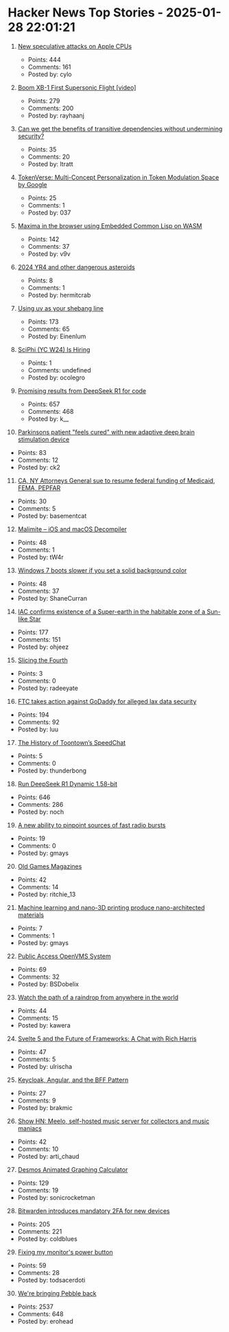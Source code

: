 # Hacker News Top Stories - 2025-01-28 22:01:21

1. [New speculative attacks on Apple CPUs](https://predictors.fail/)
   - Points: 444
   - Comments: 161
   - Posted by: cylo

2. [Boom XB-1 First Supersonic Flight [video]](https://www.youtube.com/watch?v=-qisIViAHwI)
   - Points: 279
   - Comments: 200
   - Posted by: rayhaanj

3. [Can we get the benefits of transitive dependencies without undermining security?](https://tratt.net/laurie/blog/2024/can_we_retain_the_benefits_of_transitive_dependencies_without_undermining_security.html)
   - Points: 35
   - Comments: 20
   - Posted by: ltratt

4. [TokenVerse: Multi-Concept Personalization in Token Modulation Space by Google](https://token-verse.github.io/)
   - Points: 25
   - Comments: 1
   - Posted by: 037

5. [Maxima in the browser using Embedded Common Lisp on WASM](https://maxima-on-wasm.pages.dev/)
   - Points: 142
   - Comments: 37
   - Posted by: v9v

6. [2024 YR4 and other dangerous asteroids](https://starwalk.space/en/news/should-you-worry-about-an-asteroid-hitting-earth)
   - Points: 8
   - Comments: 1
   - Posted by: hermitcrab

7. [Using uv as your shebang line](https://akrabat.com/using-uv-as-your-shebang-line/)
   - Points: 173
   - Comments: 65
   - Posted by: Einenlum

8. [SciPhi (YC W24) Is Hiring](https://www.ycombinator.com/companies/sciphi/jobs/CVYWWpl-founding-ai-research-engineer)
   - Points: 1
   - Comments: undefined
   - Posted by: ocolegro

9. [Promising results from DeepSeek R1 for code](https://simonwillison.net/2025/Jan/27/llamacpp-pr/)
   - Points: 657
   - Comments: 468
   - Posted by: k__

10. [Parkinsons patient "feels cured" with new adaptive deep brain stimulation device](https://www.bbc.com/news/articles/ckgn49r069wo)
   - Points: 83
   - Comments: 12
   - Posted by: ck2

11. [CA, NY Attorneys General sue to resume federal funding of Medicaid, FEMA, PEPFAR](https://oag.ca.gov/news/press-releases/attorney-general-bonta-files-lawsuit-seeks-immediate-court-order-block-sweeping)
   - Points: 30
   - Comments: 5
   - Posted by: basementcat

12. [Malimite – iOS and macOS Decompiler](https://github.com/LaurieWired/Malimite)
   - Points: 48
   - Comments: 1
   - Posted by: tW4r

13. [Windows 7 boots slower if you set a solid background color](https://support.microsoft.com/en-gb/topic/the-welcome-screen-may-be-displayed-for-30-seconds-during-the-logon-process-after-you-set-a-solid-color-as-the-desktop-background-in-windows-7-or-in-windows-server-2008-r2-b4565ced-703a-cc85-bf9c-6b3d586d6421)
   - Points: 48
   - Comments: 37
   - Posted by: ShaneCurran

14. [IAC confirms existence of a Super-earth in the habitable zone of a Sun-like Star](https://www.iac.es/en/outreach/news/iac-confirms-existence-super-earth-habitable-zone-sun-star)
   - Points: 177
   - Comments: 151
   - Posted by: ohjeez

15. [Slicing the Fourth](https://axalatar.github.io/slicing-the-fourth/)
   - Points: 3
   - Comments: 0
   - Posted by: radeeyate

16. [FTC takes action against GoDaddy for alleged lax data security](https://www.ftc.gov/news-events/news/press-releases/2025/01/ftc-takes-action-against-godaddy-alleged-lax-data-security-its-website-hosting-services)
   - Points: 194
   - Comments: 92
   - Posted by: luu

17. [The History of Toontown’s SpeedChat](http://habitatchronicles.com/2007/03/the-untold-history-of-toontowns-speedchat-or-blockchattm-from-disney-finally-arrives/)
   - Points: 5
   - Comments: 0
   - Posted by: thunderbong

18. [Run DeepSeek R1 Dynamic 1.58-bit](https://unsloth.ai/blog/deepseekr1-dynamic)
   - Points: 646
   - Comments: 286
   - Posted by: noch

19. [A new ability to pinpoint sources of fast radio bursts](https://news.berkeley.edu/2025/01/21/astronomers-thought-they-understood-fast-radio-bursts-a-recent-one-calls-that-into-question/)
   - Points: 19
   - Comments: 0
   - Posted by: gmays

20. [Old Games Magazines](https://www.theguardian.com/games/2025/jan/28/video-game-history-foundation-digitised-archive-games-magazines)
   - Points: 42
   - Comments: 14
   - Posted by: ritchie_13

21. [Machine learning and nano-3D printing produce nano-architected materials](https://news.engineering.utoronto.ca/strong-as-steel-light-as-foam-machine-learning-and-nano-3d-printing-produce-breakthrough-high-performance-nano-architected-materials/)
   - Points: 7
   - Comments: 1
   - Posted by: gmays

22. [Public Access OpenVMS System](https://decuserve.org/)
   - Points: 69
   - Comments: 32
   - Posted by: BSDobelix

23. [Watch the path of a raindrop from anywhere in the world](https://river-runner-global.samlearner.com/)
   - Points: 44
   - Comments: 15
   - Posted by: kawera

24. [Svelte 5 and the Future of Frameworks: A Chat with Rich Harris](https://www.smashingmagazine.com/2025/01/svelte-5-future-frameworks-chat-rich-harris/)
   - Points: 47
   - Comments: 5
   - Posted by: ulrischa

25. [Keycloak, Angular, and the BFF Pattern](https://blog.brakmic.com/keycloak-angular-and-the-bff-pattern/)
   - Points: 27
   - Comments: 9
   - Posted by: brakmic

26. [Show HN: Meelo, self-hosted music server for collectors and music maniacs](https://github.com/Arthi-chaud/Meelo)
   - Points: 42
   - Comments: 10
   - Posted by: arti_chaud

27. [Desmos Animated Graphing Calculator](https://www.desmos.com/)
   - Points: 129
   - Comments: 19
   - Posted by: sonicrocketman

28. [Bitwarden introduces mandatory 2FA for new devices](https://bitwarden.com/help/new-device-verification/)
   - Points: 205
   - Comments: 221
   - Posted by: coldblues

29. [Fixing my monitor's power button](https://www.lkhrs.com/blog/2025/monitor-repair/)
   - Points: 59
   - Comments: 28
   - Posted by: todsacerdoti

30. [We're bringing Pebble back](https://repebble.com/)
   - Points: 2537
   - Comments: 648
   - Posted by: erohead

